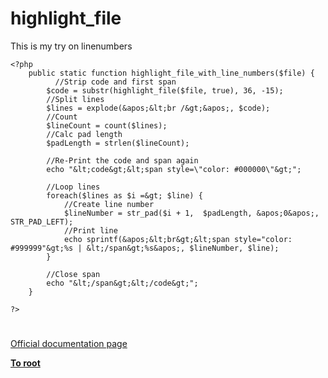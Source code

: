 # highlight_file



This is my try on linenumbers<br>

```
<?php
    public static function highlight_file_with_line_numbers($file) { 
          //Strip code and first span
        $code = substr(highlight_file($file, true), 36, -15);
        //Split lines
        $lines = explode(&apos;&lt;br /&gt;&apos;, $code);
        //Count
        $lineCount = count($lines);
        //Calc pad length
        $padLength = strlen($lineCount);
        
        //Re-Print the code and span again
        echo "&lt;code&gt;&lt;span style=\"color: #000000\"&gt;";
        
        //Loop lines
        foreach($lines as $i =&gt; $line) {
            //Create line number
            $lineNumber = str_pad($i + 1,  $padLength, &apos;0&apos;, STR_PAD_LEFT);
            //Print line
            echo sprintf(&apos;&lt;br&gt;&lt;span style="color: #999999"&gt;%s | &lt;/span&gt;%s&apos;, $lineNumber, $line);
        }
        
        //Close span
        echo "&lt;/span&gt;&lt;/code&gt;";
    }

?>
```
  

#

[Official documentation page](https://www.php.net/manual/en/function.highlight-file.php)

**[To root](/README.md)**